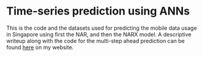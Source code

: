 # Time-series prediction using ANNs
This is the code and the datasets used for predicting the mobile data usage in Singapore using first the NAR, and then the NARX model. A descriptive writeup along with the code for the multi-step ahead prediction can be found [here](https://saksham-jain.com/p2.html) on my website.
